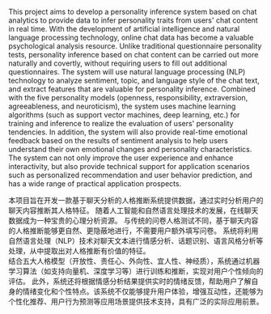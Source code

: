 This project aims to develop a personality inference system based on chat analytics to provide data to infer personality traits from users' chat content in real time. With the development of artificial intelligence and natural language processing technology, online chat data has become a valuable psychological analysis resource. Unlike traditional questionnaire personality tests, personality inference based on chat content can be carried out more naturally and covertly, without requiring users to fill out additional questionnaires. The system will use natural language processing (NLP) technology to analyze sentiment, topic, and language style of the chat text, and extract features that are valuable for personality inference.
Combined with the five personality models (openness, responsibility, extraversion, agreeableness, and neuroticism), the system uses machine learning algorithms (such as support vector machines, deep learning, etc.) for training and inference to realize the evaluation of users' personality tendencies. In addition, the system will also provide real-time emotional feedback based on the results of sentiment analysis to help users understand their own emotional changes and personality characteristics. The system can not only improve the user experience and enhance interactivity, but also provide technical support for application scenarios such as personalized recommendation and user behavior prediction, and has a wide range of practical application prospects.

本项目旨在开发一款基于聊天分析的人格推断系统提供数据，通过实时分析用户的聊天内容推断其人格特征。
随着人工智能和自然语言处理技术的发展，在线聊天数据成为一种宝贵的心理分析资源。
与传统的问卷人格测试不同，基于聊天内容的人格推断能够更自然、更隐蔽地进行，不需要用户额外填写问卷。
系统将利用自然语言处理（NLP）技术对聊天文本进行情感分析、话题识别、语言风格分析等处理，从中提取出对人格推断有价值的特征。\
结合五大人格模型（开放性、责任心、外向性、宜人性、神经质），系统通过机器学习算法（如支持向量机、深度学习等）进行训练和推断，实现对用户个性倾向的评估。
此外，系统还将根据情感分析结果提供实时的情绪反馈，帮助用户了解自身的情绪变化和个性特点。该系统不仅能够提升用户体验，增强互动性，还能够为个性化推荐、用户行为预测等应用场景提供技术支持，具有广泛的实际应用前景。
